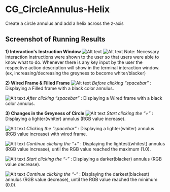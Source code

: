 # CG_CircleAnnulus-Helix
Create a circle annulus and add a helix across the z-axis

## Screenshot of Running Results
<b>1) Interaction's Instruction Window </b>
![Alt text](image.png)
![Alt text](image-1.png)
Note: Necessary interaction instructions were shown to the user so that users were able to know what to do. Whenever there is any key input by the user the respective action description will show in the terminal interaction window. (ex, increasing/decreasing the greyness to become whiter/blacker)

<b>2) Wired Frame & Filled Frame</b>
![Alt text](image-2.png)
<i>Before clicking “spacebar”</i> : Displaying a Filled frame with a black color annulus.

![Alt text](image-3.png)
<i>After clicking “spacebar”</i> : Displaying a Wired frame with a black color annulus.

<b>3) Changes in the Greyness of Circle</b>
![Alt text](image-4.png)
<i>Start clicking the “+”</i> : Displaying a lighter(whiter) annulus (RGB value increase).

![Alt text](image-5.png)
<i>Clicking the “spacebar”</i> : Displaying a lighter(whiter) annulus (RGB value increase) with wired frame.

![Alt text](image-6.png)
<i>Continue clicking the “+”</i> : Displaying the lightest(whitest) annulus (RGB value increase), until the RGB value reached the maximum (1.0).

![Alt text](image-7.png)
<i>Start clicking the “-”</i> : Displaying a darker(blacker) annulus (RGB value decrease).

![Alt text](image-8.png)
<i>Continue clicking the “-”</i> : Displaying the darkest(blackest) annulus (RGB value decrease), until the RGB value reached the minimum (0.0).
